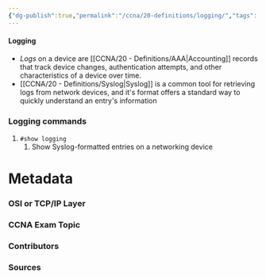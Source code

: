 ```yaml
---
{"dg-publish":true,"permalink":"/ccna/20-definitions/logging/","tags":["defs_ccna"],"created":"2023-11-04T12:45:23.000-07:00","updated":"2023-11-06T17:11:09.000-08:00"}
---
```


#### Logging
- *Logs* on a device are [[CCNA/20 - Definitions/AAA\|Accounting]] records that track device changes, authentication attempts, and other characteristics of a device over time.
- [[CCNA/20 - Definitions/Syslog\|Syslog]] is a common tool for retrieving logs from network devices, and it's format offers a standard way to quickly understand an entry's information


### Logging commands
1. `#show logging`
	1. Show Syslog-formatted entries on a networking device






# Metadata
### OSI or TCP/IP Layer

### CCNA Exam Topic

### Contributors

### Sources
